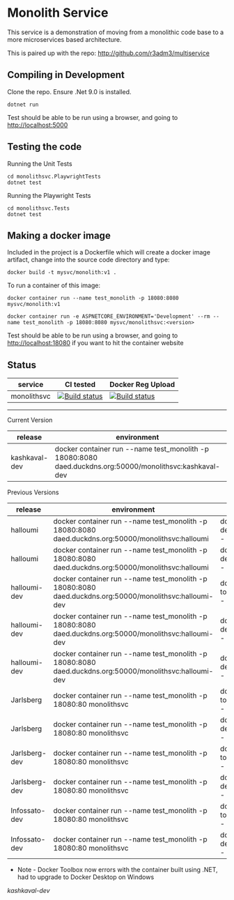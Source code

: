 # Monolith Service

This service is a demonstration of moving from a monolithic code base to a more microservices based architecture.

This is paired up with the repo: <http://github.com/r3adm3/multiservice>

## Compiling in Development

Clone the repo. Ensure .Net 9.0 is installed.

```dotnetcore
dotnet run
```

Test should be able to be run using a browser, and going to <http://localhost:5000>

## Testing the code

Running the Unit Tests

```dotnetcore
cd monolithsvc.PlaywrightTests
dotnet test
```

Running the Playwright Tests


```dotnetcore
cd monolithsvc.Tests
dotnet test
```
## Making a docker image

Included in the project is a Dockerfile which will create a docker image artifact, change into the source code directory and type:

```docker
docker build -t mysvc/monolith:v1 .
```

To run a container of this image:

```docker (production)
docker container run --name test_monolith -p 18080:8080 mysvc/monolith:v1
```

```docker (development)
docker container run -e ASPNETCORE_ENVIRONMENT='Development' --rm --name test_monolith -p 18080:8080 mysvc/monolithsvc:<version>
```

Test should be able to be run using a browser, and going to <http://localhost:18080> if you want to hit the container website

## Status

| service | CI tested | Docker Reg Upload |
| ----------- | ----------- | ----------- |
| monolithsvc |[![Build status](https://techfrontier.visualstudio.com/dockerOrchestrationExperiment/_apis/build/status/monolithsvc/1.%20compile%20and%20test%20(mono))](https://techfrontier.visualstudio.com/dockerOrchestrationExperiment/_build/latest?definitionId=13)|[![Build status](https://techfrontier.visualstudio.com/dockerOrchestrationExperiment/_apis/build/status/monolithsvc/2.%20docker%20build%20(mono))](https://techfrontier.visualstudio.com/dockerOrchestrationExperiment/_build/latest?definitionId=12)|

---  

Current Version

| release | environment | env | Date | status
| ----------- | ----------- | ----------- | ----------- | ----------- |
| kashkaval-dev | docker container run --name test_monolith -p 18080:8080 daed.duckdns.org:50000/monolithsvc:kashkaval-dev | docker desktop - mac | 2024-08-28 | testing

Previous Versions

| release | environment | env | Date | status
| ----------- | ----------- | ----------- | ----------- | ----------- |
| halloumi | docker container run --name test_monolith -p 18080:8080 daed.duckdns.org:50000/monolithsvc:halloumi | docker desktop - win | 2023-10-02 | success
| halloumi | docker container run --name test_monolith -p 18080:8080 daed.duckdns.org:50000/monolithsvc:halloumi | docker desktop - mac | 2023-10-02 | success
| halloumi-dev | docker container run --name test_monolith -p 18080:8080 daed.duckdns.org:50000/monolithsvc:halloumi-dev | docker toolbox - win | 2023-10-xx | fail *
| halloumi-dev | docker container run --name test_monolith -p 18080:8080 daed.duckdns.org:50000/monolithsvc:halloumi-dev | docker desktop - win | 2023-10-01 | success
| halloumi-dev | docker container run --name test_monolith -p 18080:8080 daed.duckdns.org:50000/monolithsvc:halloumi-dev | docker desktop - mac | 2023-10-01 | success
| Jarlsberg | docker container run --name test_monolith -p 18080:80 monolithsvc | docker toolbox - win | 2023-09-30 | success
| Jarlsberg | docker container run --name test_monolith -p 18080:80 monolithsvc | docker desktop - mac | 2023-09-30 | success
| Jarlsberg-dev | docker container run --name test_monolith -p 18080:80 monolithsvc | docker toolbox - win | 2023-09-30 | success
| Jarlsberg-dev | docker container run --name test_monolith -p 18080:80 monolithsvc | docker desktop - mac | 2023-09-30 | success
| Infossato-dev | docker container run --name test_monolith -p 18080:80 monolithsvc | docker toolbox - win | | success | 
| Infossato-dev | docker container run --name test_monolith -p 18080:80 monolithsvc | docker desktop - mac | 2021-03-17 | success

* Note - Docker Toolbox now errors with the container built using .NET, had to upgrade to Docker Desktop on Windows

*kashkaval-dev*


